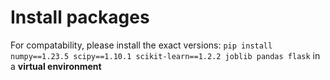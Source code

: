 # Install packages
For compatability, please install the exact versions: `pip install numpy==1.23.5 scipy==1.10.1 scikit-learn==1.2.2 joblib pandas flask` in a **virtual environment**
